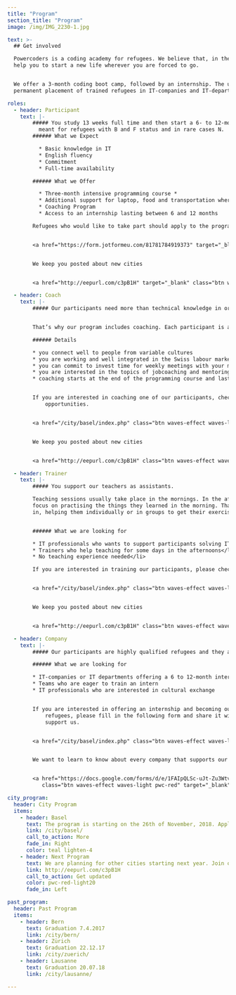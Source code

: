 ```yaml
---
title: "Program"
section_title: "Program"
image: /img/IMG_2230-1.jpg

text: >-
  ## Get involved

  Powercoders is a coding academy for refugees. We believe that, in the 21st century, coding skills will
  help you to start a new life wherever you are forced to go.


  We offer a 3-month coding boot camp, followed by an internship. The ultimate goal of Powercoders is the
  permanent placement of trained refugees in IT-companies and IT-departments.

roles:
  - header: Participant
    text: |-
        ##### You study 13 weeks full time and then start a 6- to 12-month internship. The program is
          meant for refugees with B and F status and in rare cases N.
        ###### What we Expect

          * Basic knowledge in IT
          * English fluency
          * Commitment
          * Full-time availability

        ###### What we Offer

          * Three-month intensive programming course *
          * Additional support for laptop, food and transportation where needed
          * Coaching Program
          * Access to an internship lasting between 6 and 12 months

        Refugees who would like to take part should apply to the program closest to their place of residence.


        <a href="https://form.jotformeu.com/81781784919373" target="_blank" class="btn waves-effect waves-light pwc-red">Apply</a>


        We keep you posted about new cities


        <a href="http://eepurl.com/c3pB1H" target="_blank" class="btn waves-effect waves-light pwc-red">subscribe</a>

  - header: Coach
    text: |-
        ##### Our participants need more than technical knowledge in order to achieve a sustainable integration into employment.


        That’s why our program includes coaching. Each participant is accompanied by one volunteer coach.

        ###### Details

        * you connect well to people from variable cultures
        * you are working and well integrated in the Swiss labour market
        * you can commit to invest time for weekly meetings with your mentee
        * you are interested in the topics of jobcoaching and mentoring
        * coaching starts at the end of the programming course and last until the end of the internship


        If you are interested in coaching one of our participants, check our current programs for
            opportunities.


        <a href="/city/basel/index.php" class="btn waves-effect waves-light pwc-red">Basel</a>


        We keep you posted about new cities


        <a href="http://eepurl.com/c3pB1H" class="btn waves-effect waves-light pwc-red" target="_blank">subscribe</a>

  - header: Trainer
    text: |-
        ##### You support our teachers as assistants.

        Teaching sessions usually take place in the mornings. In the afternoons, the participants
        focus on practising the things they learned in the morning. That’s where our “Trainers” come
        in, helping them individually or in groups to get their exercises and “homework” done.


        ###### What we are looking for

        * IT professionals who wants to support participants solving IT challenges</li>
        * Trainers who help teaching for some days in the afternoons</li>
        * No teaching experience needed</li>

        If you are interested in training our participants, please check our current programs for opportunities.


        <a href="/city/basel/index.php" class="btn waves-effect waves-light pwc-red">Basel</a>


        We keep you posted about new cities


        <a href="http://eepurl.com/c3pB1H" class="btn waves-effect waves-light pwc-red" target="_blank">subscribe</a>

  - header: Company
    text: |-
        ##### Our participants are highly qualified refugees and they are looking for your engagement and support.

        ###### What we are looking for

        * IT-companies or IT departments offering a 6 to 12-month internship
        * Teams who are eager to train an intern
        * IT professionals who are interested in cultural exchange


        If you are interested in offering an internship and becoming our partner in empowering
            refugees, please fill in the following form and share it with other companies who can
            support us.


        <a href="/city/basel/index.php" class="btn waves-effect waves-light pwc-red">Basel</a>


        We want to learn to know about every company that supports our mission


        <a href="https://docs.google.com/forms/d/e/1FAIpQLSc-uJt-Zu3WtvC7lJbcwd1rQ9PaxSPpMeOzuwONxscA_AgCzg/viewform"
           class="btn waves-effect waves-light pwc-red" target="_blank">get in touch</a>

city_program:
  header: City Program
  items:
    - header: Basel
      text: The program is starting on the 26th of November, 2018. Application is open.
      link: /city/basel/
      call_to_action: More
      fade_in: Right
      color: teal lighten-4
    - header: Next Program
      text: We are planning for other cities starting next year. Join our mailing list to receive the latest news and updates.
      link: http://eepurl.com/c3pB1H
      call_to_action: Get updated
      color: pwc-red-light20
      fade_in: Left

past_program:
  header: Past Program
  items:
    - header: Bern
      text: Graduation 7.4.2017
      link: /city/bern/
    - header: Zürich
      text: Graduation 22.12.17
      link: /city/zuerich/
    - header: Lausanne
      text: Graduation 20.07.18
      link: /city/lausanne/

---
```


